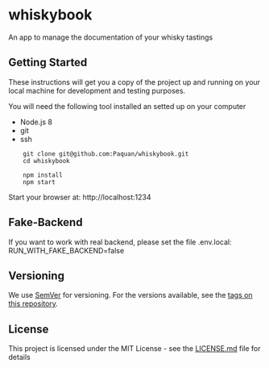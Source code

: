 # whiskybook

An app to manage the documentation of your whisky tastings

## Getting Started

These instructions will get you a copy of the project up and running on your local machine for development and testing purposes.

You will need the following tool installed an setted up on your computer
- Node.js 8
- git
- ssh


```
    git clone git@github.com:Paquan/whiskybook.git
    cd whiskybook

    npm install
    npm start
```

Start your browser at: http://localhost:1234

## Fake-Backend

If you want to work with real backend, please set the file .env.local:
RUN_WITH_FAKE_BACKEND=false

## Versioning

We use [SemVer](http://semver.org/) for versioning. For the versions available, see the [tags on this repository](https://github.com/your/project/tags). 


## License

This project is licensed under the MIT License - see the [LICENSE.md](LICENSE.md) file for details
